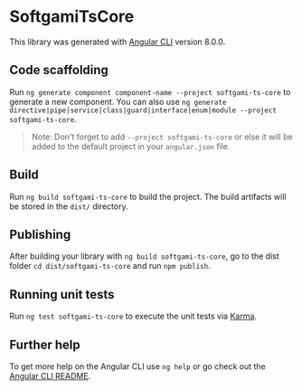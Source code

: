 # SoftgamiTsCore

This library was generated with [Angular CLI](https://github.com/angular/angular-cli) version 8.0.0.

## Code scaffolding

Run `ng generate component component-name --project softgami-ts-core` to generate a new component. You can also use `ng generate directive|pipe|service|class|guard|interface|enum|module --project softgami-ts-core`.
> Note: Don't forget to add `--project softgami-ts-core` or else it will be added to the default project in your `angular.json` file. 

## Build

Run `ng build softgami-ts-core` to build the project. The build artifacts will be stored in the `dist/` directory.

## Publishing

After building your library with `ng build softgami-ts-core`, go to the dist folder `cd dist/softgami-ts-core` and run `npm publish`.

## Running unit tests

Run `ng test softgami-ts-core` to execute the unit tests via [Karma](https://karma-runner.github.io).

## Further help

To get more help on the Angular CLI use `ng help` or go check out the [Angular CLI README](https://github.com/angular/angular-cli/blob/master/README.md).
